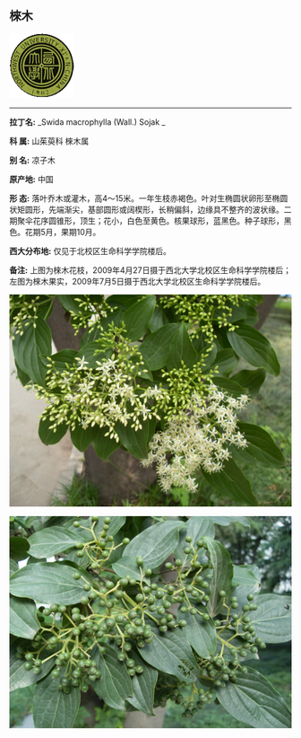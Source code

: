 ## 棶木

![西北大学校园网络植物志](JPG/nwu.gif)

---

**拉丁名:**  _Swida macrophylla (Wall.) Sojak _

**科 属:** 山茱萸科 棶木属

**别 名:** 凉子木

**原产地:** 中国

**形  态:** 落叶乔木或灌木，高4～15米。一年生枝赤褐色。叶对生椭圆状卵形至椭圆状矩圆形，先端渐尖，基部圆形或阔楔形，长稍偏斜，边缘具不整齐的波状缘。二期聚伞花序圆锥形，顶生；花小，白色至黄色。核果球形，蓝黑色。种子球形，黑色。花期5月，果期10月。　　　　　　

**西大分布地:** 仅见于北校区生命科学学院楼后。

**备注:** 上图为棶木花枝，2009年4月27日摄于西北大学北校区生命科学学院楼后；左图为棶木果实，2009年7月5日摄于西北大学北校区生命科学学院楼后。

![棶木](JPG/棶木.JPG) 

![棶木](JPG/棶木果实.JPG) 

